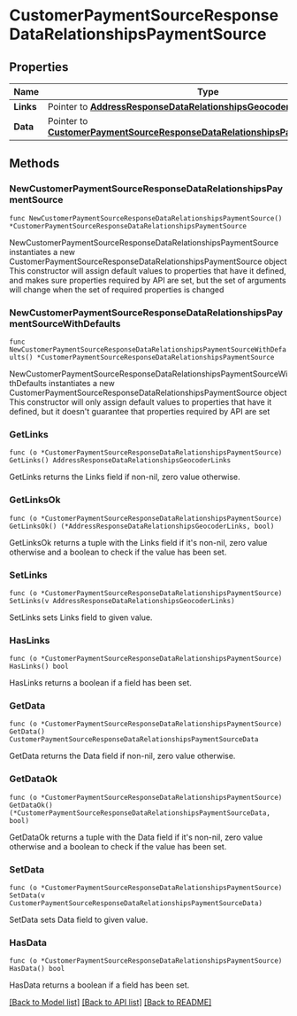 # CustomerPaymentSourceResponseDataRelationshipsPaymentSource

## Properties

Name | Type | Description | Notes
------------ | ------------- | ------------- | -------------
**Links** | Pointer to [**AddressResponseDataRelationshipsGeocoderLinks**](AddressResponseDataRelationshipsGeocoderLinks.md) |  | [optional] 
**Data** | Pointer to [**CustomerPaymentSourceResponseDataRelationshipsPaymentSourceData**](CustomerPaymentSourceResponseDataRelationshipsPaymentSourceData.md) |  | [optional] 

## Methods

### NewCustomerPaymentSourceResponseDataRelationshipsPaymentSource

`func NewCustomerPaymentSourceResponseDataRelationshipsPaymentSource() *CustomerPaymentSourceResponseDataRelationshipsPaymentSource`

NewCustomerPaymentSourceResponseDataRelationshipsPaymentSource instantiates a new CustomerPaymentSourceResponseDataRelationshipsPaymentSource object
This constructor will assign default values to properties that have it defined,
and makes sure properties required by API are set, but the set of arguments
will change when the set of required properties is changed

### NewCustomerPaymentSourceResponseDataRelationshipsPaymentSourceWithDefaults

`func NewCustomerPaymentSourceResponseDataRelationshipsPaymentSourceWithDefaults() *CustomerPaymentSourceResponseDataRelationshipsPaymentSource`

NewCustomerPaymentSourceResponseDataRelationshipsPaymentSourceWithDefaults instantiates a new CustomerPaymentSourceResponseDataRelationshipsPaymentSource object
This constructor will only assign default values to properties that have it defined,
but it doesn't guarantee that properties required by API are set

### GetLinks

`func (o *CustomerPaymentSourceResponseDataRelationshipsPaymentSource) GetLinks() AddressResponseDataRelationshipsGeocoderLinks`

GetLinks returns the Links field if non-nil, zero value otherwise.

### GetLinksOk

`func (o *CustomerPaymentSourceResponseDataRelationshipsPaymentSource) GetLinksOk() (*AddressResponseDataRelationshipsGeocoderLinks, bool)`

GetLinksOk returns a tuple with the Links field if it's non-nil, zero value otherwise
and a boolean to check if the value has been set.

### SetLinks

`func (o *CustomerPaymentSourceResponseDataRelationshipsPaymentSource) SetLinks(v AddressResponseDataRelationshipsGeocoderLinks)`

SetLinks sets Links field to given value.

### HasLinks

`func (o *CustomerPaymentSourceResponseDataRelationshipsPaymentSource) HasLinks() bool`

HasLinks returns a boolean if a field has been set.

### GetData

`func (o *CustomerPaymentSourceResponseDataRelationshipsPaymentSource) GetData() CustomerPaymentSourceResponseDataRelationshipsPaymentSourceData`

GetData returns the Data field if non-nil, zero value otherwise.

### GetDataOk

`func (o *CustomerPaymentSourceResponseDataRelationshipsPaymentSource) GetDataOk() (*CustomerPaymentSourceResponseDataRelationshipsPaymentSourceData, bool)`

GetDataOk returns a tuple with the Data field if it's non-nil, zero value otherwise
and a boolean to check if the value has been set.

### SetData

`func (o *CustomerPaymentSourceResponseDataRelationshipsPaymentSource) SetData(v CustomerPaymentSourceResponseDataRelationshipsPaymentSourceData)`

SetData sets Data field to given value.

### HasData

`func (o *CustomerPaymentSourceResponseDataRelationshipsPaymentSource) HasData() bool`

HasData returns a boolean if a field has been set.


[[Back to Model list]](../README.md#documentation-for-models) [[Back to API list]](../README.md#documentation-for-api-endpoints) [[Back to README]](../README.md)


